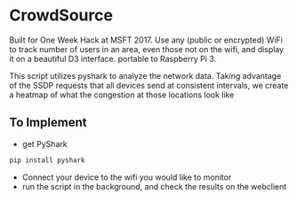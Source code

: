 # CrowdSource
Built for One Week Hack at MSFT 2017. Use any (public or encrypted) WiFi to track number of users in an area, even those not on the wifi, and display it on a beautiful D3 interface. portable to Raspberry Pi 3. 

This script utilizes pyshark to analyze the network data. Taking advantage of the SSDP requests that all devices send at consistent intervals, we create a heatmap of what the congestion at those locations look like

## To Implement
* get PyShark
```python
pip install pyshark
```
* Connect your device to the wifi you would like to monitor
* run the script in the background, and check the results on the webclient